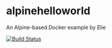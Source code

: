 # alpinehelloworld
An Alpine-based Docker example by Elie




[![Build Status](http://192.168.56.9:8080/job/alpinehelloworld/badge/icon)](http://192.168.56.9:8080/job/alpinehelloworld/)
